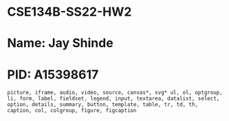 # CSE134B-SS22-HW2
# Name: Jay Shinde
# PID: A15398617

    picture, iframe, audio, video, source, canvas*, svg* ul, ol, optgroup, li, form, label, fieldset, legend, input, textarea, datalist, select, option, details, summary, button, template, table, tr, td, th, caption, col, colgroup, figure, figcaption